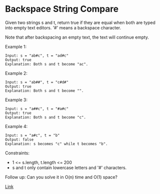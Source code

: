 # Backspace String Compare #

Given two strings s and t, return true if they are equal when both are typed into empty text editors. '#' means a
backspace character.

Note that after backspacing an empty text, the text will continue empty.

Example 1:

```
Input: s = "ab#c", t = "ad#c"
Output: true
Explanation: Both s and t become "ac".
```

Example 2:

```
Input: s = "ab##", t = "c#d#"
Output: true
Explanation: Both s and t become "".
```

Example 3:

```
Input: s = "a##c", t = "#a#c"
Output: true
Explanation: Both s and t become "c".
```

Example 4:

```
Input: s = "a#c", t = "b"
Output: false
Explanation: s becomes "c" while t becomes "b".
```

Constraints:

- 1 <= s.length, t.length <= 200
- s and t only contain lowercase letters and '#' characters.

Follow up: Can you solve it in O(n) time and O(1) space?

[Link](https://leetcode.com/problems/backspace-string-compare/)